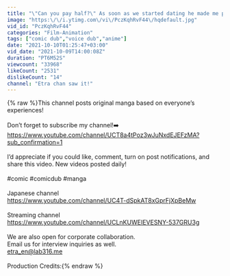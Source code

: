 ```yaml
---
title: "\"Can you pay half?\" As soon as we started dating he made me pay half for everything [Manga dub]"
image: "https:\/\/i.ytimg.com\/vi\/PczKqhRvF44\/hqdefault.jpg"
vid_id: "PczKqhRvF44"
categories: "Film-Animation"
tags: ["comic dub","voice dub","anime"]
date: "2021-10-10T01:25:47+03:00"
vid_date: "2021-10-09T14:00:08Z"
duration: "PT6M52S"
viewcount: "33968"
likeCount: "2531"
dislikeCount: "14"
channel: "Etra chan saw it!"
---
```

{% raw %}This channel posts original manga based on everyone’s experiences!<br /><br />Don’t forget to subscribe my channel!➡️ <a rel="nofollow" target="blank" href="https://www.youtube.com/channel/UCT8a4tPoz3wJuNxdEJEFzMA?sub_confirmation=1">https://www.youtube.com/channel/UCT8a4tPoz3wJuNxdEJEFzMA?sub_confirmation=1</a><br /><br />I’d appreciate if you could like, comment, turn on post notifications, and share this video. New videos posted daily! <br /><br />#comic #comicdub #manga<br /><br />Japanese channel<br /><a rel="nofollow" target="blank" href="https://www.youtube.com/channel/UC4T-dSpkAT8xGprFjXpBeMw">https://www.youtube.com/channel/UC4T-dSpkAT8xGprFjXpBeMw</a><br /><br />Streaming channel<br /><a rel="nofollow" target="blank" href="https://www.youtube.com/channel/UCLnKUWEIEVESNY-537GRU3g">https://www.youtube.com/channel/UCLnKUWEIEVESNY-537GRU3g</a><br /><br />We are also open for corporate collaboration. <br />Email us for interview inquiries as well.<br />etra_en@lab316.me<br /><br />Production Credits:{% endraw %}
